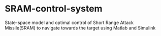 # SRAM-control-system
State-space model and optimal control of Short Range Attack Missile(SRAM) to navigate towards the target using Matlab and Simulink 
